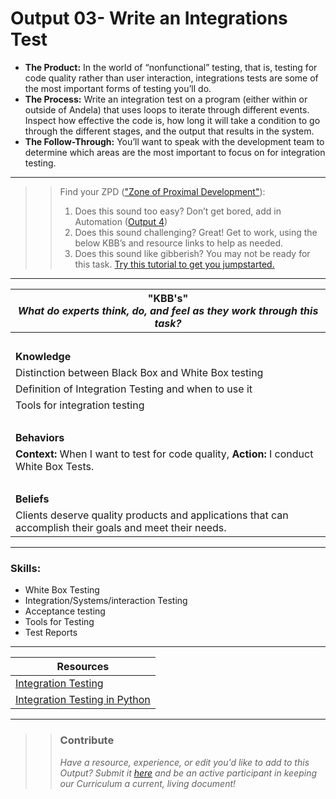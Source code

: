 # Output 03- Write an Integrations Test

- **The Product:** In the world of “nonfunctional” testing, that is, testing for code quality rather than user interaction, integrations tests are some of the most important forms of testing you’ll do.   <br>
- **The Process:** Write an integration test on a program (either within or outside of Andela) that uses loops to iterate through different events. Inspect how effective the code is, how long it will take a condition to go through the different stages, and the output that results in the system.   <br>
- **The Follow-Through:** You’ll want to speak with the development team to determine which areas are the most important to focus on for integration testing. 

-----------------------------------------------------------
>> Find your ZPD (["Zone of Proximal Development"](https://en.wikipedia.org/wiki/Zone_of_proximal_development)): 
>> 
>> 1. Does this sound too easy? Don’t get bored, add in Automation ([Output 4](https://github.com/andela/learningmap/tree/new-structure/D1/D1%20Test%20Engineer/Curriculum/Part%202-%20Test%20an%20Andela%20Product/Output%2004-%20Run%20a%20Performance%20Test))
>> 2. Does this sound challenging? Great! Get to work, using the below KBB’s and resource links to help as needed. 
>>  3. Does this sound like gibberish? You may not be ready for this task. [Try this tutorial to get you jumpstarted.]( http://www.guru99.com/integration-testing.html)

----------------------------------------------------------------

| **"KBB's"** <br> _What do experts think, do, and feel as they work through this task?_|
|----------|
| </br>| 
| **Knowledge**	| 
| Distinction between Black Box and White Box testing |  
| Definition of Integration Testing and when to use it | 
| Tools for integration testing |
| </br> | 
| **Behaviors** 	| 
|  **Context:** When I want to test for code quality, **Action:** I conduct White Box Tests.   	|  
| </br> | 
| **Beliefs**	| 
| Clients deserve quality products and applications that can accomplish their goals and meet their needs. |  


------
### Skills: 
* White Box Testing
* Integration/Systems/interaction Testing
* Acceptance testing
* Tools for Testing
* Test Reports



------


| Resources|       	
|----------|
| [Integration Testing](http://www.guru99.com/integration-testing.html)|
| [Integration Testing in Python](https://www.fullstackpython.com/integration-testing.html)|

---- 

>> ### Contribute
>> _Have a resource, experience, or edit you'd like to add to this Output? Submit it [here](https://docs.google.com/a/andela.com/forms/d/e/1FAIpQLSeiwit-7JW3UScG9ItDX9DUZZnlCwdpo7aWruahsPKNJ_6JOA/viewform?usp=sf_link) and be an active participant in keeping our Curriculum a current, living document!_

